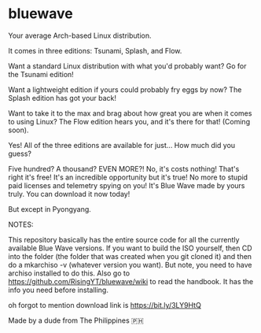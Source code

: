 # bluewave
Your average Arch-based Linux distribution.

It comes in three editions: Tsunami, Splash, and Flow.

Want a standard Linux distribution with what you'd probably want? Go for the Tsunami edition!

Want a lightweight edition if yours could probably fry eggs by now? The Splash edition has got your back!

Want to take it to the max and brag about how great you are when it comes to using Linux? The Flow edition hears you, and it's there for that! (Coming soon).

Yes! All of the three editions are available for just... How much did you guess?

Five hundred? A thousand? EVEN MORE?! No, it's costs nothing! That's right it's free! It's an incredible opportunity but it's true! No more to stupid paid licenses and telemetry spying on you! It's Blue Wave made by yours truly. You can download it now today!

But except in Pyongyang.

NOTES:

This repository basically has the entire source code for all the currently available Blue Wave versions. If you want to build the ISO yourself, then CD into the folder (the folder that was created when you git cloned it) and then do a mkarchiso -v (whatever version you want). But note, you need to have archiso installed to do this. Also go to https://github.com/RisingYT/bluewave/wiki to read the handbook. It has the info you need before installing.

oh forgot to mention download link is https://bit.ly/3LY9HtQ

Made by a dude from The Philippines 🇵🇭
